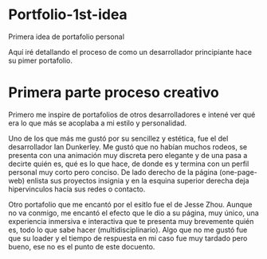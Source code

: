 # Portfolio-1st-idea
Primera idea de portafolio personal

Aquí iré detallando el proceso de como un desarrollador principiante hace su pimer portafolio.

# Primera parte proceso creativo 

Primero me inspire de portafolios de otros desarrolladores e intené ver qué era lo que más se acoplaba a mi estilo y personalidad.

Uno de los que más me gustó por su sencillez y estética, fue el del desarrollador Ian Dunkerley. Me gustó que no habían muchos rodeos, se presenta con una animación muy discreta pero elegante y de una pasa a decirte quién es, qué es lo que hace, de donde es y termina con un perfil personal muy corto pero conciso.
De lado derecho de la página (one-page-web) enlista sus proyectos insignia y en la esquina superior derecha deja hipervinculos hacía sus redes o contacto.

Otro portafolio que me encantó por el esitlo fue el de Jesse Zhou. Aunque no va conmigo, me encantó el efecto que le dio a su página, muy único, una experiencia inmersiva e interactiva que te presenta muy brevemente quién es, todo lo que sabe hacer (multidisciplinario).
Algo que no me gustó fue que su loader y el tiempo de respuesta en mi caso fue muy tardado pero bueno, ese no es el punto de este docuento.

